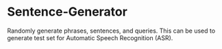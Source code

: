 Sentence-Generator
==================

Randomly generate phrases, sentences, and queries. This can be used to generate test set for Automatic Speech Recognition (ASR).
